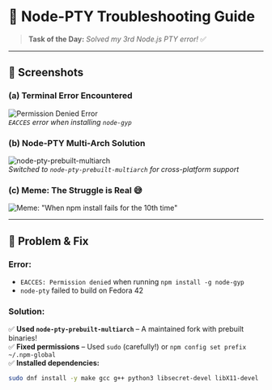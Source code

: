 # 🚀 Node-PTY Troubleshooting Guide  

> **Task of the Day:** *Solved my 3rd Node.js PTY error!* ✅  

---

## 📸 Screenshots  

### (a) Terminal Error Encountered  
![Permission Denied Error](./Screenshot%20From%202025-05-02%2010-19-27.png)  
*`EACCES` error when installing `node-gyp`*  

### (b) Node-PTY Multi-Arch Solution  
![node-pty-prebuilt-multiarch](./Screenshot%20From%202025-05-02%2010-20-30.png)  
*Switched to `node-pty-prebuilt-multiarch` for cross-platform support*  

### (c) Meme: The Struggle is Real 😅  
![Meme: "When `npm install` fails for the 10th time"](https://i.imgflip.com/7w3x0k.jpg)  

---

## 🔧 Problem & Fix  

### **Error:**  
- `EACCES: Permission denied` when running `npm install -g node-gyp`  
- `node-pty` failed to build on Fedora 42  

### **Solution:**  
✅ **Used `node-pty-prebuilt-multiarch`** – A maintained fork with prebuilt binaries!  
✅ **Fixed permissions** – Used `sudo` (carefully!) or `npm config set prefix ~/.npm-global`  
✅ **Installed dependencies:**  
   ```bash
   sudo dnf install -y make gcc g++ python3 libsecret-devel libX11-devel